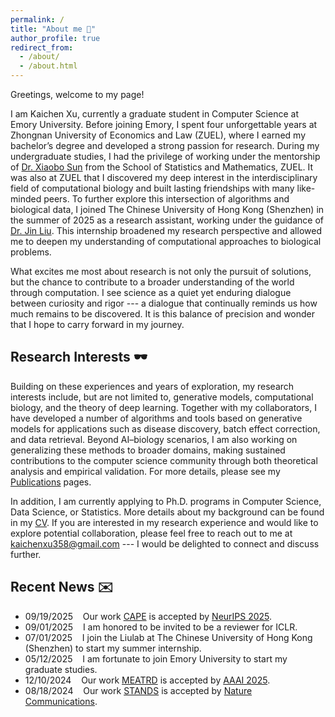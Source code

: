 ```yaml
---
permalink: /
title: "About me 🥰"
author_profile: true
redirect_from: 
  - /about/
  - /about.html
---
```


Greetings, welcome to my page!

I am Kaichen Xu, currently a graduate student in Computer Science at Emory University. Before joining Emory, I spent four unforgettable years at Zhongnan University of Economics and Law (ZUEL), where I earned my bachelor’s degree and developed a strong passion for research. During my undergraduate studies, I had the privilege of working under the mentorship of [Dr. Xiaobo Sun](https://scholar.google.com/citations?user=l56IWfgAAAAJ&hl=en) from the School of Statistics and Mathematics, ZUEL. It was also at ZUEL that I discovered my deep interest in the interdisciplinary field of computational biology and built lasting friendships with many like-minded peers. To further explore this intersection of algorithms and biological data, I joined The Chinese University of Hong Kong (Shenzhen) in the summer of 2025 as a research assistant, working under the guidance of [Dr. Jin Liu](https://sites.google.com/view/liujinlab/home). This internship broadened my research perspective and allowed me to deepen my understanding of computational approaches to biological problems.

What excites me most about research is not only the pursuit of solutions, but the chance to contribute to a broader understanding of the world through computation. I see science as a quiet yet enduring dialogue between curiosity and rigor --- a dialogue that continually reminds us how much remains to be discovered. It is this balance of precision and wonder that I hope to carry forward in my journey.




## Research Interests 🕶️
Building on these experiences and years of exploration, my research interests include, but are not limited to, generative models, computational biology, and the theory of deep learning. Together with my collaborators, I have developed a number of algorithms and tools based on generative models for applications such as disease discovery, batch effect correction, and data retrieval. Beyond AI–biology scenarios, I am also working on generalizing these methods to broader domains, making sustained contributions to the computer science community through both theoretical analysis and empirical validation. For more details, please see my [Publications](./publications.md) pages.

In addition, I am currently applying to Ph.D. programs in Computer Science, Data Science, or Statistics. More details about my background can be found in my [CV](./cv.html). If you are interested in my research experience and would like to explore potential collaboration, please feel free to reach out to me at kaichenxu358@gmail.com --- I would be delighted to connect and discuss further.




## Recent News ✉️
* 09/19/2025 &nbsp;&nbsp; Our work [CAPE](/portfolios/portfolio-1/) is accepted by [NeurIPS 2025](https://neurips.cc/virtual/2025/poster/116613).
* 09/01/2025 &nbsp;&nbsp; I am honored to be invited to be a reviewer for ICLR.
* 07/01/2025 &nbsp;&nbsp; I join the Liulab at The Chinese University of Hong Kong (Shenzhen) to start my summer internship.
* 05/12/2025 &nbsp;&nbsp; I am fortunate to join Emory University to start my graduate studies.
* 12/10/2024 &nbsp;&nbsp; Our work [MEATRD](/portfolios/portfolio-2/) is accepted by [AAAI 2025](https://dl.acm.org/doi/10.1609/aaai.v39i12.33409).
* 08/18/2024 &nbsp;&nbsp; Our work [STANDS](/portfolios/portfolio-3/) is accepted by [Nature Communications](https://www.nature.com/articles/s41467-024-52445-9).